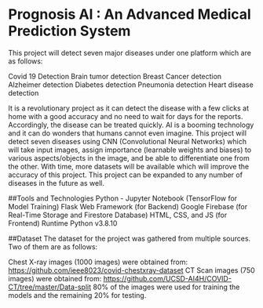 # Prognosis AI : An Advanced Medical Prediction System

This project will detect seven major diseases under one platform which are as follows:

Covid 19 Detection
Brain tumor detection
Breast Cancer detection
Alzheimer detection
Diabetes detection
Pneumonia detection
Heart disease detection

It is a revolutionary project as it can detect the disease with a few clicks at home with a good accuracy and no need to wait for days for the reports. Accordingly, the disease can be treated quickly. AI is a booming technology and it can do wonders that humans cannot even imagine. This project will detect seven diseases using CNN (Convolutional Neural Networks) which will take input images, assign importance (learnable weights and biases) to various aspects/objects in the image, and be able to differentiate one from the other. With time, more datasets will be available which will improve the accuracy of this project. This project can be expanded to any number of diseases in the future as well.

##Tools and Technologies
Python - Jupyter Notebook (TensorFlow for Model Training)
Flask Web Framework (for Backend)
Google Firebase (for Real-Time Storage and Firestore Database)
HTML, CSS, and JS (for Frontend)
Runtime
Python v3.8.10

##Dataset
The dataset for the project was gathered from multiple sources. Two of them are as follows:

Chest X-ray images (1000 images) were obtained from: https://github.com/ieee8023/covid-chestxray-dataset
CT Scan images (750 images) were obtained from: https://github.com/UCSD-AI4H/COVID-CT/tree/master/Data-split
80% of the images were used for training the models and the remaining 20% for testing.
